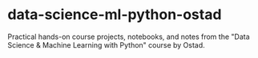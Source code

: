 # data-science-ml-python-ostad
Practical hands-on course projects, notebooks, and notes from the "Data Science &amp; Machine Learning with Python" course by Ostad.
